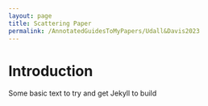 ```yaml
---
layout: page
title: Scattering Paper
permalink: /AnnotatedGuidesToMyPapers/Udall&Davis2023
---
```


# Introduction

Some basic text to try and get Jekyll to build